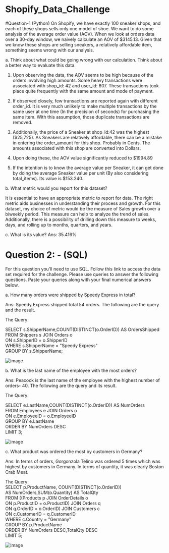 # Shopify_Data_Challenge

#Question-1 (Python)
On Shopify, we have exactly 100 sneaker shops, and each of these shops sells only one model of shoe. We want to do some analysis of the average order value (AOV). When we look at orders data over a 30-day window, we naively calculate an AOV of $3145.13. Given that we know these shops are selling sneakers, a relatively affordable item, something seems wrong with our analysis. 

a.	Think about what could be going wrong with our calculation. Think about a better way to evaluate this data. 

 1.	Upon observing the data, the AOV seems to be high because of the orders involving high amounts. Some heavy transactions were associated with shop_id: 42 and user_id: 607. These transactions took place quite frequently with the same amount and mode of payment. 

 2.	If observed closely, few transactions are reported again with different order_id. It is very much unlikely to make multiple transactions by the same user at one time (In the precision of seconds) for purchasing the same item. With this assumption, those duplicate transactions are removed.

 3. Additionally, the price of a Sneaker at shop_id:42 was the highest ($25,725). As Sneakers are relatively affordable, there can be a mistake in entering the order_amount for this shop. Probably in Cents. The amounts associated with this shop are converted into Dollars.

 4. Upon doing these, the AOV value significantly reduced to $1994.89

 5. If the intention is to know the average value per Sneaker, it can get done by doing the average Sneaker value per unit (By also considering total_items). Its value is $153.240.
                                                                                                                                                                                                        

b.	What metric would you report for this dataset?

  It is essential to have an appropriate metric to report for data. The right metric  aids businesses in understanding their process and growth. For this dataset,     my choice of metric would be the measure of Sales growth over a biweekly period. This measure can help to analyze the trend of sales. Additionally, there is a       possibility of drilling down this measure to weeks, days, and rolling up to months, quarters, and years.
                                                                                                                                                                               

c.	What is its value?
Ans: 35.416%
                                                                                                                                                                                                                                                                                                                                                                                                                                                                                                                                  
# Question 2: - (SQL)

For this question you’ll need to use SQL. Follow this link to access the data set required for the challenge. Please use queries to answer the following questions. Paste your queries along with your final numerical answers below.

a.	How many orders were shipped by Speedy Express in total?

Ans: Speedy Express shipped total 54 orders. The following are the query and the result.  

The Query:

SELECT s.ShipperName,COUNT(DISTINCT(o.OrderID)) AS OrdersShipped                                                                                            
FROM Shippers s JOIN Orders o                                                                                                                                       
ON s.ShipperID = o.ShipperID                                                                                                                                         
WHERE s.ShipperName = "Speedy Express"                                                                                                                               
GROUP BY s.ShipperName;                                                                                                                                            

![image](https://user-images.githubusercontent.com/89163061/169714452-e461e43e-5e60-4b7b-81cf-8a150a0a977b.png)


b.	What is the last name of the employee with the most orders?

Ans: Peacock is the last name of the employee with the highest number of orders- 40. 
The following are the query and its result. 

The Query:

SELECT e.LastName,COUNT(DISTINCT(o.OrderID)) AS NumOrders                                                                                                           
FROM Employees e JOIN Orders o                                                                                                                                       
ON e.EmployeeID = o.EmployeeID                                                                                                                                       
GROUP BY e.LastName                                                                                                                                                 
ORDER BY NumOrders DESC                                                                                                                                            
LIMIT 3;

![image](https://user-images.githubusercontent.com/89163061/169714437-a01d9bd8-c703-4185-b966-c835fb2a0af1.png)



c.	What product was ordered the most by customers in Germany?

Ans: In terms of orders, Gorgonzola Telino was ordered 5 times which was highest by customers in Germany. In terms of quantity, it was clearly Boston Crab Meat.

The Query:                                                                                                                                                           
SELECT p.ProductName, COUNT(DISTINCT(o.OrderID))                                                                                                                     
AS NumOrders,SUM(o.Quantity) AS TotalQty                                                                                                                             
FROM ((Products p JOIN OrderDetails o                                                                                                                               
ON p.ProductID = o.ProductID) JOIN Orders q                                                                                                                         
ON q.OrderID = o.OrderID) JOIN Customers c                                                                                                                          
ON c.CustomerID = q.CustomerID                                                                                                                                       
WHERE c.Country = "Germany"                                                                                                                                         
GROUP BY p.ProductName                                                                                                                                              
ORDER BY NumOrders DESC,TotalQty DESC                                                                                                                               
LIMIT 5;                                                                                                                                                             

![image](https://user-images.githubusercontent.com/89163061/169714483-f23ce741-4768-4752-93eb-30c8f2a4f7a4.png)


